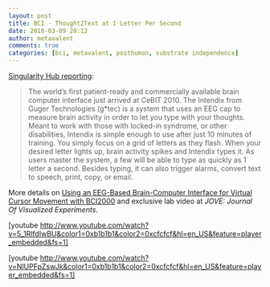 ```yaml
---
layout: post
title: BCI - Thought2Text at 1 Letter Per Second
date: 2010-03-09 20:12
author: metavalent
comments: true
categories: [bci, metavalent, posthuman, substrate independence]
---
```

<a href="http://singularityhub.com/2010/03/07/intendix-the-brain-computer-interface-goes-commercial-video/">Singularity Hub reporting</a>:<blockquote>The world’s first patient-ready and commercially available brain computer interface just arrived at CeBIT 2010. The Intendix from Guger Technologies (g*tec) is a system that uses an EEG cap to measure brain activity in order to let you type with your thoughts. Meant to work with those with locked-in syndrome, or other disabilities, Intendix is simple enough to use after just 10 minutes of training. You simply focus on a grid of letters as they flash. When your desired letter lights up, brain activity spikes and Intendix types it. As users master the system, a few will be able to type as quickly as 1 letter a second. Besides typing, it can also trigger alarms, convert text to speech, print, copy, or email.</blockquote>
More details on <a href="http://www.jove.com/index/details.stp?id=1319">Using an EEG-Based Brain-Computer Interface for Virtual Cursor Movement with BCI2000</a> and exclusive lab video at <em>JOVE: Journal Of Visualized Experiments</em>.

[youtube http://www.youtube.com/watch?v=5_1RlfdIwBU&color1=0xb1b1b1&color2=0xcfcfcf&hl=en_US&feature=player_embedded&fs=1]

[youtube http://www.youtube.com/watch?v=NlUPFpZswJk&color1=0xb1b1b1&color2=0xcfcfcf&hl=en_US&feature=player_embedded&fs=1]



